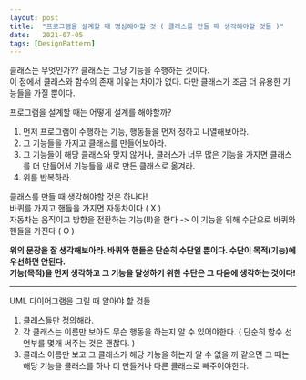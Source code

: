 ```yaml
---
layout: post
title:  "프로그램을 설계할 때 명심해야할 것 ( 클래스를 만들 때 생각해야할 것들 )"
date:   2021-07-05
tags: [DesignPattern]
---
```


클래스는 무엇인가?? 클래스는 그냥 기능을 수행하는 것이다.      
이 점에서 클래스와 함수의 존재 이유는 차이가 없다. 다만 클래스가 조금 더 유용한 기능들을 가질 뿐이다.      

프로그램을 설계할 때는 어떻게 설계를 해야할까?             

1. 먼저 프로그램이 수행하는 기능, 행동들을 먼저 정하고 나열해보아라.           
2. 그 기능들을 가지고 클래스를 만들어보아라.       
3. 그 기능들이 해당 클래스와 맞지 않거나, 클래스가 너무 많은 기능을 가지면 클래스를 더 만들어서 기능들을 새로 만든 클래스로 옮겨라.               
4. 위를 반복하라.            

클래스를 만들 때 생각해야할 것은 하나다!          
바퀴를 가지고 핸들을 가지면 자동차이다 ( X )             
자동차는 움직이고 방향을 전환하는 기능(!!)을 한다 -> 이 기능을 위해 수단으로 바퀴와 핸들을 가진다 ( O )       

**위의 문장을 잘 생각해보아라. 바퀴와 핸들은 단순히 수단일 뿐이다. 수단이 목적(기능)에 우선하면 안된다.**                 
**기능(목적)을 먼저 생각하고 그 기능을 달성하기 위한 수단은 그 다음에 생각하는 것이다!**                     

----------------------------                              

UML 다이어그램을 그릴 때 알아야 할 것들                  

1. 클래스들만 정의해라.          
2. 각 클래스는 이름만 보아도 무슨 행동을 하는지 알 수 있어야한다. ( 단순히 함수 선언부를 몇개 써주는 것은 괜찮다. )            
3. 클래스 이름만 보고 그 클래스가 해당 기능을 하는지 알 수 없을 꺼 같으면 그 때는 해당 기능을 클래스를 하나 더 만들거나 다른 클래스로 빼주어야한다.